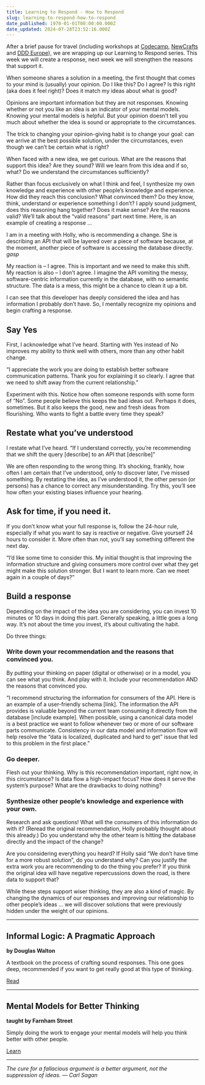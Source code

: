 ```yaml
---
title: Learning to Respond - How to Respond
slug: learning-to-respond-how-to-respond
date_published: 1970-01-01T00:00:00.000Z
date_updated: 2024-07-28T23:52:16.000Z
---
```


After a brief pause for travel (including workshops at [Codecamp](https://dddeurope.com/), [NewCrafts ](https://ncrafts.io/)and [DDD Europe](https://dddeurope.com/)), we are wrapping up our Learning to Respond series. This week we will create a response, next week we will strengthen the reasons that support it.

When someone shares a solution in a meeting, the first thought that comes to your mind is (usually) your opinion. Do I like this? Do I agree? Is this right (aka does it feel right)? Does it match my ideas about what is good?

Opinions are important information but they are not responses. Knowing whether or not you like an idea is an indicator of *your* mental models. Knowing your mental models is helpful. But your opinion doesn’t tell you much about whether the idea is sound or appropriate to the circumstances.

The trick to changing your opinion-giving habit is to change your goal: can we arrive at the best possible solution, under the circumstances, even though we can’t be certain what is right?

When faced with a new idea, we get curious. What are the reasons that support this idea? Are they sound? Will we learn from this idea and if so, what? Do we understand the circumstances sufficiently?

Rather than focus exclusively on what I think and feel, I synthesize my own knowledge and experience with other people’s knowledge and experience. How did they reach this conclusion? What convinced them? Do they know, think, understand or experience something I don’t? I apply sound judgment, does this reasoning hang together? Does it make sense? Are the reasons valid? We’ll talk about the “valid reasons” part next time. Here, is an example of creating a response …

I am in a meeting with Holly, who is recommending a change. She is describing an API that will be layered over a piece of software because, at the moment, another piece of software is accessing the database directly. *gasp*

My reaction is – I agree. This is important and we need to make this shift. My reaction is also – I don’t agree. I imagine the API vomiting the messy, software-centric information currently in the database, with no semantic structure. The data is a mess, this might be a chance to clean it up a bit.

I can see that this developer has deeply considered the idea and has information I probably don’t have. So, I mentally recognize my opinions and begin crafting a response.

## Say Yes

First, I acknowledge what I’ve heard. Starting with Yes instead of No improves my ability to think well with others, more than any other habit change.

“I appreciate the work you are doing to establish better software communication patterns. Thank you for explaining it so clearly. I agree that we need to shift away from the current relationship.”

Experiment with this. Notice how often someone responds with some form of “No”. Some people believe this keeps the bad ideas out. Perhaps it does, sometimes. But it also keeps the good, new and fresh ideas from flourishing. Who wants to fight a battle every time they speak?

## Restate what you’ve understood

I restate what I’ve heard. “If I understand correctly, you’re recommending that we shift the query [describe] to an API that [describe]”

We are often responding to the wrong thing. It’s shocking, frankly, how often I am certain that I’ve understood, only to discover later, I’ve missed something. By restating the idea, as I’ve understood it, the other person (or persons) has a chance to correct any misunderstanding. Try this, you’ll see how often your existing biases influence your hearing.

## Ask for time, if you need it.

If you don’t know what your full response is, follow the 24-hour rule, especially if what you want to say is reactive or negative. Give yourself 24 hours to consider it. More often than not, you’ll say something different the next day.

“I’d like some time to consider this. My initial thought is that improving the information structure and giving consumers more control over what they get might make this solution stronger. But I want to learn more. Can we meet again in a couple of days?”

## Build a response

Depending on the impact of the idea you are considering, you can invest 10 minutes or 10 days in doing this part. Generally speaking, a little goes a long way. It’s not about the time you invest, it’s about cultivating the habit.

Do three things:

### Write down your recommendation and the reasons that convinced you.

By putting your thinking on paper (digital or otherwise) or in a model, you can see what you think. And play with it. Include your recommendation AND the reasons that convinced you.

“I recommend structuring the information for consumers of the API. Here is an example of a user-friendly schema [link]. The information the API provides is valuable beyond the current team consuming it directly from the database [include example]. When possible, using a canonical data model is a best practice we want to follow whenever two or more of our software parts communicate. Consistency in our data model and information flow will help resolve the “data is localized, duplicated and hard to get” issue that led to this problem in the first place.”

### Go deeper.

Flesh out your thinking. Why is this recommendation important, right now, in this circumstance? Is data flow a high-impact focus? How does it serve the system’s purpose? What are the drawbacks to doing nothing?

### Synthesize other people’s knowledge and experience with your own.

Research and ask questions! What will the consumers of this information do with it? (Reread the original recommendation, Holly probably thought about this already.) Do you understand why the other team is hitting the database directly and the impact of the change?

Are you considering everything you heard? If Holly said “We don’t have time for a more robust solution”, do you understand why? Can you justify the extra work you are recommending to do the thing you prefer? If you think the original idea will have negative repercussions down the road, is there data to support that?

While these steps support wiser thinking, they are also a kind of magic. By changing the dynamics of our responses and improving our relationship to other people’s ideas … we will discover solutions that were previously hidden under the weight of our opinions.

---

## Informal Logic: A Pragmatic Approach

**by Douglas Walton**

A textbook on the process of crafting sound responses. This one goes deep, recommended if you want to get really good at this type of thinking.

[Read](https://bookshop.org/a/86792/9780521713801)

---

## Mental Models for Better Thinking

**taught by Farnham Street**

Simply doing the work to engage your mental models will help you think better with other people.

[Learn](https://fs.blog/mental-models-for-better-thinking-course/)

---

*The cure for a fallacious argument is a better argument, not the suppression of ideas. ― Carl Sagan*
